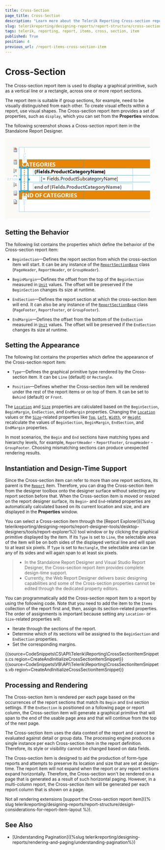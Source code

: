 ```yaml
---
title: Cross-Section 
page_title: Cross-Section   
description: "Learn more about the Telerik Reporting Cross-section report item, how to expand and shrink it depending on its contents, and how to use embedded expressions."
slug: telerikreporting/designing-reports/report-structure/cross-section-item
tags: telerik, reporting, report, items, cross, section, item
published: True
position: 4
previous_url: /report-items-cross-section-item
---
```


# Cross-Section 

The Cross-section report item is used to display a graphical primitive, such as a vertical line or a rectangle, across one or more report sections. 

The report item is suitable if group sections, for example, need to be visually distinguished from each other. To create visual effects within a report, use visual shapes. The Cross-section report item provides a set of properties, such as `display`, which you can set from the **Properties** window.  

The following screenshot shows a Cross-section report item in the Standalone Report Designer. 

![report-items-cross-section-item](images/report-items-cross-section-item.png)

## Setting the Behavior

The following list contains the properties which define the behavior of the Cross-section report item:

* `BeginSection`&mdash;Defines the report section from which the cross-section item will start. It can be any instance of the [`ReportSectionBase`](/reporting/api/Telerik.Reporting.ReportSectionBase) class (`PageHeader`, `ReportHeader`, or `GroupHeader`). 

* `BeginMargin`&mdash;Defines the offset from the top of the `BeginSection` measured in [`Unit`](/reporting/api/Telerik.Reporting.Drawing.Unit) values. The offset will be preserved if the `BeginSection` changes its size at runtime. 

* `EndSection`&mdash;Defines the report section at which the cross-section item will end. It can also be any instance of the [`ReportSectionBase`](/reporting/api/Telerik.Reporting.ReportSectionBase) class (`PageFooter`, `ReportFooter`, or `GroupFooter`). 

* `EndMargin`&mdash;Defines the offset from the bottom of the `EndSection` measured in [`Unit`](/reporting/api/Telerik.Reporting.Drawing.Unit) values. The offset will be preserved if the `EndSection` changes its size at runtime. 

## Setting the Appearance 

The following list contains the properties which define the appearance of the Cross-section report item:

* `Type`&mdash;Defines the graphical primitive type rendered by the Cross-section item. It can be `Line` (default) or `Rectangle`.              

* `Position`&mdash;Defines whether the Cross-section item will be rendered under the rest of the report items or on top of them. It can be set to `Behind` (default) or `Front`.

The [`Location`](/reporting/api/Telerik.Reporting.ReportItem#Telerik_Reporting_ReportItem_Location) and [`Size`](/reporting/api/Telerik.Reporting.ReportItem#Telerik_Reporting_ReportItem_Size) properties are calculated based on the `BeginSection`, `BeginMargin`, `EndSection`, and `EndMargin` properties. Changing the [`Location`](/reporting/api/Telerik.Reporting.ReportItem#Telerik_Reporting_ReportItem_Location) values or the [`Size`](/reporting/api/Telerik.Reporting.ReportItem#Telerik_Reporting_ReportItem_Size)-related properties like [`Top`](/reporting/api/Telerik.Reporting.ReportItem#Telerik_Reporting_ReportItem_Top), [`Left`](/reporting/api/Telerik.Reporting.ReportItem#Telerik_Reporting_ReportItem_Left), [`Width`](/reporting/api/Telerik.Reporting.ReportItem#Telerik_Reporting_ReportItem_Width), or [`Height`](/reporting/api/Telerik.Reporting.ReportItem#Telerik_Reporting_ReportItem_Height) recalculate the values of `BeginSection`, `BeginMargin`, `EndSection`, and `EndMargin` properties. 

In most scenarios, the `Begin` and `End` sections have matching types and hierarchy levels, for example, `ReportHeader` - `ReportFooter`, `GroupHeader` - `GroupFooter`. Choosing mismatching sections can produce unexpected rendering results. 

## Instantiation and Design-Time Support

Since the Cross-section item can refer to more than one report sections, its parent is the [`Report`](/reporting/api/Telerik.Reporting.Report) item. Therefore, you can drag the Cross-section item from the designer toolbox onto the designer surface without selecting any report section before that. When the Cross-section item is moved or resized on the report designer surface, its `Begin`- and `End`-related properties are automatically calculated based on its current location and size, and are displayed in the **Properties** window. 

You can select a Cross-section item through the [Report Explorer]({%slug telerikreporting/designing-reports/report-designer-tools/desktop-designers/tools/report-explorer%}) tool window or by clicking the graphical primitive displayed by the item. If its `Type` is set to `Line`, the selectable area of the item will be on both sides of the displayed vertical line and will span to at least six pixels. If `Type` is set to `Rectangle`, the selectable area can be any of its sides and will again span to at least six pixels. 

>* In the Standalone Report Designer and Visual Studio Report Designer, the Cross-section report item provides complete design-time support. 
>* Currently, the Web Report Designer delivers basic designing capabilities and some of the Cross-section properties cannot be edited through the dedicated property editors.


You can programmatically add the Cross-section report item to a report by using the following code. Note that you need to add the item to the `Items` collection of the report first and, then, assign its section-related properties. The order of assignments is important because setting any `Location`- or `Size`-related properties will: 

* Iterate through the sections of the report. 
* Determine which of its sections will be assigned to the `BeginSection` and `EndSection` properties.
* Set the corresponding margins. 

{{source=CodeSnippets\CS\API\Telerik\Reporting\CrossSectionItemSnippets.cs region=CreateAndInitializeCrossSectionItemSnippet}}
{{source=CodeSnippets\VB\API\Telerik\Reporting\CrossSectionItemSnippets.vb region=CreateAndInitializeCrossSectionItemSnippet}}


## Processing and Rendering

The Cross-section item is rendered per each page based on the occurrences of the report sections that match its `Begin` and `End` section settings. If the `EndSection` is positioned on a following page or report column, the Cross-section item will generate a graphical primitive that will span to the end of the usable page area and that will continue from the top of the next page. 

The Cross-section item uses the data context of the report and cannot be evaluated against detail or group data. The processing engine produces a single instance per each Cross-section item in the report definition. Therefore, its style or visibility cannot be changed based on data fields. 

The Cross-section item is designed to aid the production of form-type reports and attempts to preserve its location and size that are set at design-time. The report item will not expand when the report or any report sections expand horizontally. Therefore, the Cross-section won't be rendered on a page that is generated as a result of such horizontal paging. However, in a multi-column report, the Cross-section item will be generated per each report column that is shown on a page. 

Not all rendering extensions [support the Cross-section report item]({% slug telerikreporting/designing-reports/report-structure/design-considerations-for-report-item-layout %}). 

## See Also

* [Understanding Pagination]({%slug telerikreporting/designing-reports/rendering-and-paging/understanding-pagination%})
